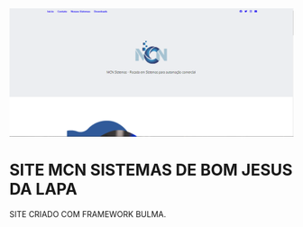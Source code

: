 <img src="./img/site-mcn.png"/>





# SITE MCN SISTEMAS DE BOM JESUS DA LAPA #

SITE CRIADO COM FRAMEWORK BULMA.